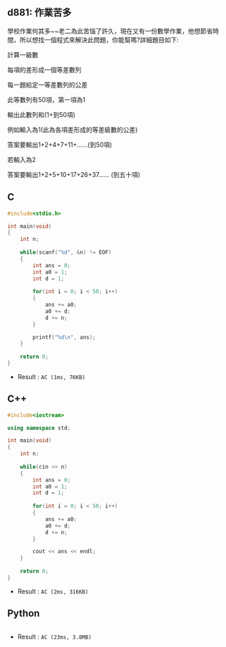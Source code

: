 ## d881: 作業苦多
學校作業何其多~~老二為此苦惱了許久，現在又有一份數學作業，他想節省時間，所以想找一個程式來解決此問題，你能幫嗎?詳細題目如下:

計算一級數

每項的差形成一個等差數列

每一題給定一等差數列的公差

此等數列有50項，第一項為1

輸出此數列和(1+到50項)

例如輸入為1(此為各項差形成的等差級數的公差) 

答案要輸出1+2+4+7+11+......(到50項) 

若輸入為2

答案要輸出1+2+5+10+17+26+37...... (到五十項)

## C
```C
#include<stdio.h>

int main(void)
{
	int n;
	
	while(scanf("%d", &n) != EOF)
	{
		int ans = 0;
		int a0 = 1;
		int d = 1;
		
		for(int i = 0; i < 50; i++)
		{
			ans += a0;
			a0 += d;
			d += n;
		}

		printf("%d\n", ans);
	}
	
	return 0;
}
```
 * Result : `AC (1ms, 76KB)`

## C++
```C++
#include<iostream>

using namespace std;

int main(void)
{
	int n;
	
	while(cin >> n)
	{
		int ans = 0;
		int a0 = 1;
		int d = 1;
		
		for(int i = 0; i < 50; i++)
		{
			ans += a0;
			a0 += d;
			d += n;
		}

		cout << ans << endl;
	}
	
	return 0;
}
```
 * Result : `AC (2ms, 316KB)`

## Python
```python

```
 * Result : `AC (23ms, 3.8MB)`

